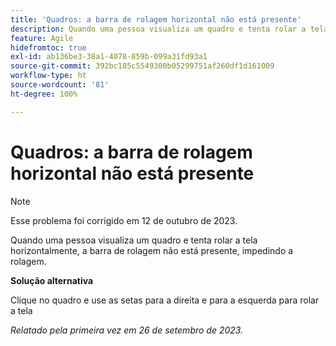 ```yaml
---
title: 'Quadros: a barra de rolagem horizontal não está presente'
description: Quando uma pessoa visualiza um quadro e tenta rolar a tela horizontalmente, a barra de rolagem não está presente, impedindo a rolagem.
feature: Agile
hidefromtoc: true
exl-id: ab136be3-38a1-4078-859b-099a31fd93a1
source-git-commit: 392bc185c5549300b05299751af260df1d161009
workflow-type: ht
source-wordcount: '81'
ht-degree: 100%

---
```


# Quadros: a barra de rolagem horizontal não está presente

>[!NOTE]
>
>Esse problema foi corrigido em 12 de outubro de 2023.

Quando uma pessoa visualiza um quadro e tenta rolar a tela horizontalmente, a barra de rolagem não está presente, impedindo a rolagem.

**Solução alternativa**

Clique no quadro e use as setas para a direita e para a esquerda para rolar a tela

_Relatado pela primeira vez em 26 de setembro de 2023._
